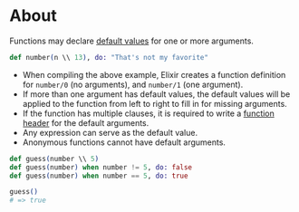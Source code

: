 # About

Functions may declare [default values][default-arguments] for one or more arguments.

```elixir
def number(n \\ 13), do: "That's not my favorite"
```

- When compiling the above example, Elixir creates a function definition for `number/0` (no arguments), and `number/1` (one argument).
- If more than one argument has default values, the default values will be applied to the function from left to right to fill in for missing arguments.
- If the function has multiple clauses, it is required to write a [function header][function-header] for the default arguments.
- Any expression can serve as the default value.
- Anonymous functions cannot have default arguments.

```elixir
def guess(number \\ 5)
def guess(number) when number != 5, do: false
def guess(number) when number == 5, do: true

guess()
# => true
```

[default-arguments]: https://hexdocs.pm/elixir/modules-and-functions.html#default-arguments
[function-header]: https://web.archive.org/web/20250125234916/https://inquisitivedeveloper.com/lwm-elixir-25/
